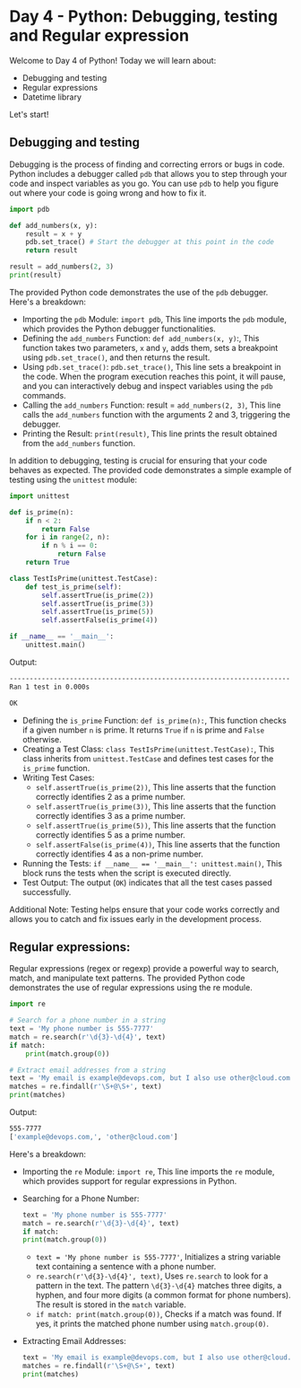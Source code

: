 # Day 4 - Python: Debugging, testing and Regular expression

Welcome to Day 4 of Python!
Today we will learn about:

- Debugging and testing
- Regular expressions
- Datetime library

Let's start!

## Debugging and testing

Debugging is the process of finding and correcting errors or bugs in code. Python includes a debugger called `pdb` that allows you to step through your code and inspect variables as you go. You can use `pdb` to help you figure out where your code is going wrong and how to fix it.

``` python
import pdb

def add_numbers(x, y):
    result = x + y
    pdb.set_trace() # Start the debugger at this point in the code
    return result

result = add_numbers(2, 3)
print(result)
```

The provided Python code demonstrates the use of the `pdb` debugger. Here's a breakdown:

  - Importing the `pdb` Module: `import pdb`, This line imports the `pdb` module, which provides the Python debugger functionalities.
  - Defining the `add_numbers` Function: `def add_numbers(x, y)`:, This function takes two parameters, `x` and `y`, adds them, sets a breakpoint using `pdb.set_trace()`, and then returns the result.
  - Using `pdb.set_trace()`: `pdb.set_trace()`, This line sets a breakpoint in the code. When the program execution reaches this point, it will pause, and you can interactively debug and inspect variables using the `pdb` commands.
  - Calling the `add_numbers` Function: result = `add_numbers(2, 3)`, This line calls the `add_numbers` function with the arguments 2 and 3, triggering the debugger.
  - Printing the Result: `print(result)`, This line prints the result obtained from the `add_numbers` function.

In addition to debugging, testing is crucial for ensuring that your code behaves as expected. The provided code demonstrates a simple example of testing using the `unittest` module:

``` python
import unittest

def is_prime(n):
    if n < 2:
        return False
    for i in range(2, n):
        if n % i == 0:
            return False
    return True

class TestIsPrime(unittest.TestCase):
    def test_is_prime(self):
        self.assertTrue(is_prime(2))
        self.assertTrue(is_prime(3))
        self.assertTrue(is_prime(5))
        self.assertFalse(is_prime(4))

if __name__ == '__main__':
    unittest.main()

```

Output:

``` bash
----------------------------------------------------------------------
Ran 1 test in 0.000s

OK
```

  - Defining the `is_prime` Function: `def is_prime(n):`, This function checks if a given number `n` is prime. It returns `True` if `n` is prime and `False` otherwise.
  - Creating a Test Class: `class TestIsPrime(unittest.TestCase):`, This class inherits from `unittest.TestCase` and defines test cases for the `is_prime` function.
  - Writing Test Cases:
     - `self.assertTrue(is_prime(2))`, This line asserts that the function correctly identifies 2 as a prime number.
     - `self.assertTrue(is_prime(3))`, This line asserts that the function correctly identifies 3 as a prime number.
     - `self.assertTrue(is_prime(5))`, This line asserts that the function correctly identifies 5 as a prime number.
     - `self.assertFalse(is_prime(4))`, This line asserts that the function correctly identifies 4 as a non-prime number.
  - Running the Tests: `if __name__ == '__main__': unittest.main()`, This block runs the tests when the script is executed directly.
  - Test Output: The output (`OK`) indicates that all the test cases passed successfully.


Additional Note:
Testing helps ensure that your code works correctly and allows you to catch and fix issues early in the development process.

## Regular expressions:

Regular expressions (regex or regexp) provide a powerful way to search, match, and manipulate text patterns. The provided Python code demonstrates the use of regular expressions using the re module.


``` python
import re

# Search for a phone number in a string
text = 'My phone number is 555-7777'
match = re.search(r'\d{3}-\d{4}', text)
if match:
    print(match.group(0))

# Extract email addresses from a string
text = 'My email is example@devops.com, but I also use other@cloud.com'
matches = re.findall(r'\S+@\S+', text)
print(matches)
```

Output:

``` bash
555-7777
['example@devops.com,', 'other@cloud.com']
```

Here's a breakdown:

  - Importing the `re` Module: `import re`, This line imports the `re` module, which provides support for regular expressions in Python.
  - Searching for a Phone Number:
    
     ```python
     text = 'My phone number is 555-7777'
     match = re.search(r'\d{3}-\d{4}', text)
     if match:
     print(match.group(0))
     ```
       - `text = 'My phone number is 555-7777'`, Initializes a string variable text containing a sentence with a phone number.
       - `re.search(r'\d{3}-\d{4}', text)`, Uses `re.search` to look for a pattern in the text. The pattern `\d{3}-\d{4}` matches three digits, a hyphen, and four more digits (a common format for phone numbers). The result is stored in the `match` variable.
       - `if match: print(match.group(0))`, Checks if a match was found. If yes, it prints the matched phone number using `match.group(0)`.
   
  - Extracting Email Addresses:

    ```python
    text = 'My email is example@devops.com, but I also use other@cloud.com'
    matches = re.findall(r'\S+@\S+', text)
    print(matches)
    ```
    







